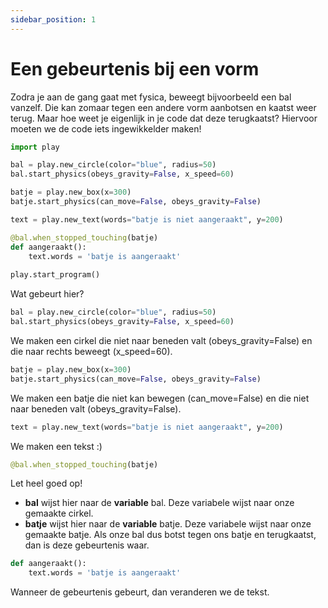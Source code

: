 ```yaml
---
sidebar_position: 1
---
```


# Een gebeurtenis bij een vorm
Zodra je aan de gang gaat met fysica, beweegt bijvoorbeeld een bal vanzelf.
Die kan zomaar tegen een andere vorm aanbotsen en kaatst weer terug.
Maar hoe weet je eigenlijk in je code dat deze terugkaatst?
Hiervoor moeten we de code iets ingewikkelder maken!

```python
import play

bal = play.new_circle(color="blue", radius=50)
bal.start_physics(obeys_gravity=False, x_speed=60)

batje = play.new_box(x=300)
batje.start_physics(can_move=False, obeys_gravity=False)

text = play.new_text(words="batje is niet aangeraakt", y=200)

@bal.when_stopped_touching(batje)
def aangeraakt():
    text.words = 'batje is aangeraakt'
    
play.start_program()
```

Wat gebeurt hier?

```python
bal = play.new_circle(color="blue", radius=50)
bal.start_physics(obeys_gravity=False, x_speed=60)
```
We maken een cirkel die niet naar beneden valt (obeys_gravity=False) en die naar rechts beweegt (x_speed=60).

```python
batje = play.new_box(x=300)
batje.start_physics(can_move=False, obeys_gravity=False)
```
We maken een batje die niet kan bewegen (can_move=False) en die niet naar beneden valt (obeys_gravity=False).


```python
text = play.new_text(words="batje is niet aangeraakt", y=200)
```
We maken een tekst :)

```python
@bal.when_stopped_touching(batje)
```
Let heel goed op!
- **bal** wijst hier naar de **variable** bal. Deze variabele wijst naar onze gemaakte cirkel.
- **batje** wijst hier naar de **variable** batje. Deze variabele wijst naar onze gemaakte batje.
Als onze bal dus botst tegen ons batje en terugkaatst, dan is deze gebeurtenis waar.

```python
def aangeraakt():
    text.words = 'batje is aangeraakt'
```
Wanneer de gebeurtenis gebeurt, dan veranderen we de tekst.


